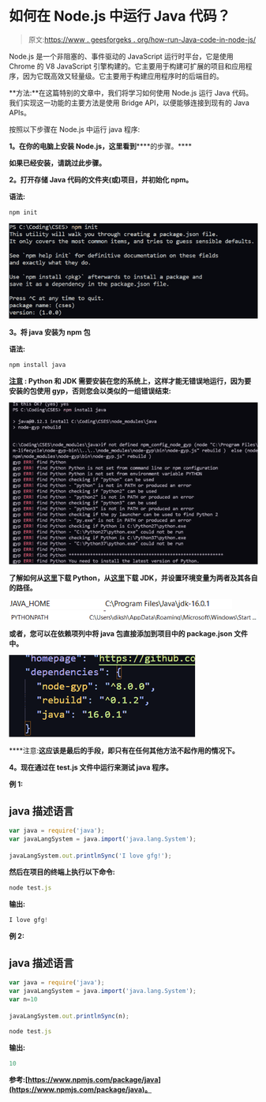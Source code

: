 # 如何在 Node.js 中运行 Java 代码？

> 原文:[https://www . geesforgeks . org/how-run-Java-code-in-node-js/](https://www.geeksforgeeks.org/how-to-run-java-code-in-node-js/)

Node.js 是一个非阻塞的、事件驱动的 JavaScript 运行时平台，它是使用 Chrome 的 V8 JavaScript 引擎构建的。它主要用于构建可扩展的项目和应用程序，因为它既高效又轻量级。它主要用于构建应用程序时的后端目的。

**方法:**在这篇特别的文章中，我们将学习如何使用 Node.js 运行 Java 代码。我们实现这一功能的主要方法是使用 Bridge API，以便能够连接到现有的 Java APIs。

按照以下步骤在 Node.js 中运行 java 程序:

**1。在你的电脑上安装 Node.js，这里看到**[](https://www.geeksforgeeks.org/installation-of-node-js-on-windows/#:~:text=Visit%20the%20official%20Node.,be%20downloaded%20on%20your%20system.)****的步骤。****

**如果已经安装，请跳过此步骤。**

****2。打开存储 Java 代码的文件夹(或)项目，并初始化 npm。****

****语法:****

```js
npm init
```

**![](img/32772fbb6838ce9fbcebee12e572ec5e.png)**

****3。将 java 安装为 npm 包****

****语法:****

```js
npm install java
```

****<u>注意</u> :** Python 和 JDK 需要安装在您的系统上，这样才能无错误地运行，因为要安装的包使用 gyp，否则您会以类似的一组错误结束:**

**![](img/04b02fef02dae4ff99c329d983241c3c.png)**

**了解如何从[这里](https://www.geeksforgeeks.org/download-and-install-python-3-latest-version/)下载 Python，从[这里](https://www.geeksforgeeks.org/how-to-download-and-install-java-for-64-bit-machine/)下载 JDK，并设置环境变量为两者及其各自的路径。**

**![](img/d75b98386f02e4afa68357d4675374bc.png) ![](img/0925e0e7e08cd90a1bfc93d4f95590d7.png)**

**或者，您可以在依赖项列中将 java 包直接添加到项目中的 package.json 文件中。**

**![](img/8af89962b741f50237d4a3750f7e185c.png)**

****注意:**这应该是最后的手段，即只有在任何其他方法不起作用的情况下。**

****4。现在通过在 test.js 文件中运行来测试 java 程序。****

****例 1:****

## **java 描述语言**

```js
var java = require('java');
var javaLangSystem = java.import('java.lang.System');

javaLangSystem.out.printlnSync('I love gfg!');
```

**然后在项目的终端上执行以下命令:**

```js
node test.js
```

****输出:****

```js
I love gfg!
```

****例 2:****

## **java 描述语言**

```js
var java = require('java');
var javaLangSystem = java.import('java.lang.System');
var n=10

javaLangSystem.out.printlnSync(n);
```

```js
node test.js
```

****输出**:**

```js
10
```

**参考:[https://www.npmjs.com/package/java](https://www.npmjs.com/package/java)。**